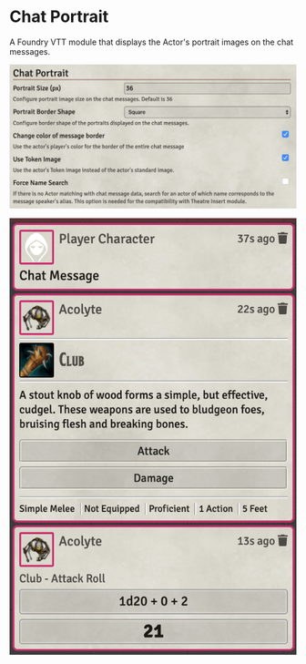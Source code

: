 # Chat Portrait

A Foundry VTT module that displays the Actor's portrait images on the chat messages.

![Settings](image01.png)

![Preview](image02.png)

